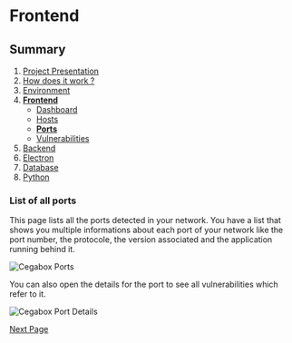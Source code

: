 # Frontend

## Summary

1. [Project Presentation](project.html)
2. [How does it work ?](working.html)
3. [Environment](env.html)
4. [**Frontend**](front.html)
   * [Dashboard](front.html)
   * [Hosts](hosts.html)
   * [**Ports**](ports.html)
   * [Vulnerabilities](vulnerabilities.html)
5. [Backend](back.html)
6. [Electron](electron.html)
7. [Database](database.html)
8. [Python](python.html)

### List of all ports

This page lists all the ports detected in your network. You have a list that shows you multiple informations about each port of your network like the port number, the protocole, the version associated and the application running behind it.

![Cegabox Ports](https://cebago.github.io/Cegabox/img/cegabox-ports.png)

You can also open the details for the port to see all vulnerabilities which refer to it.

![Cegabox Port Details](https://cebago.github.io/Cegabox/img/cegabox-port-details.png)

[Next Page](vulnerabilities.html)
